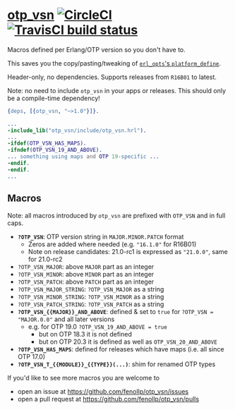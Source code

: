 # [otp_vsn](https://github.com/fenollp/otp_vsn) [![CircleCI](https://circleci.com/gh/fenollp/otp_vsn/tree/master.svg?style=svg)](https://circleci.com/gh/fenollp/otp_vsn/tree/master) [![TravisCI build status](https://travis-ci.org/fenollp/otp_vsn.svg?branch=master)](https://travis-ci.org/fenollp/otp_vsn)

Macros defined per Erlang/OTP version so you don't have to.

This saves you the copy/pasting/tweaking of [`erl_opts`'s `platform_define`](https://www.rebar3.org/docs/configuration#section-compilation).

Header-only, no dependencies. Supports releases from `R16B01` to latest.

Note: no need to include `otp_vsn` in your apps or releases. This should only be a compile-time dependency!

```erlang
{deps, [{otp_vsn, "~>1.0"}]}.
```

```erlang
...
-include_lib("otp_vsn/include/otp_vsn.hrl").
...
-ifdef(OTP_VSN_HAS_MAPS).
-ifndef(OTP_VSN_19_AND_ABOVE).
... something using maps and OTP 19-specific ...
-endif.
-endif.
...
```

## Macros

Note: all macros introduced by `otp_vsn` are prefixed with `OTP_VSN` and in full caps.

* **`?OTP_VSN`**: OTP version string in `MAJOR.MINOR.PATCH` format
    * Zeros are added where needed (e.g. `"16.1.0"` for R16B01)
    * Note on release candidates: 21.0-rc1 is expressed as `"21.0.0"`, same for 21.0-rc2
* `?OTP_VSN_MAJOR`: above `MAJOR` part as an integer
* `?OTP_VSN_MINOR`: above `MINOR` part as an integer
* `?OTP_VSN_PATCH`: above `PATCH` part as an integer
* `?OTP_VSN_MAJOR_STRING`: `?OTP_VSN_MAJOR` as a string
* `?OTP_VSN_MINOR_STRING`: `?OTP_VSN_MINOR` as a string
* `?OTP_VSN_PATCH_STRING`: `?OTP_VSN_PATCH` as a string
* **`?OTP_VSN_{{MAJOR}}_AND_ABOVE`**: defined & set to `true` for `?OTP_VSN = "MAJOR.0.0"` and all later versions
    * e.g. for OTP 19.0 `?OTP_VSN_19_AND_ABOVE = true`
        * but on OTP 18.3 it is not defined
        * but on OTP 20.3 it is defined as well as `OTP_VSN_20_AND_ABOVE`
* **`?OTP_VSN_HAS_MAPS`**: defined for releases which have maps (i.e. all since OTP 17.0)
* **`?OTP_VSN_T_{{MODULE}}_{{TYPE}}(...)`**: shim for renamed OTP types

If you'd like to see more macros you are welcome to
* open an issue at https://github.com/fenollp/otp_vsn/issues
* open a pull request at https://github.com/fenollp/otp_vsn/pulls
